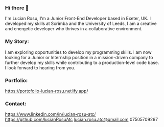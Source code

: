 ### Hi there 👋

<!--
**lucianRosuAtc/lucianRosuAtc** is a ✨ _special_ ✨ repository because its `README.md` (this file) appears on your GitHub profile.

Here are some ideas to get you started:

- 🔭 I’m currently working on ...
- 🌱 I’m currently learning ...
- 👯 I’m looking to collaborate on ...
- 🤔 I’m looking for help with ...
- 💬 Ask me about ...
- 📫 How to reach me: ...
- 😄 Pronouns: ...
- ⚡ Fun fact: ...
-->

I'm Lucian Rosu, I'm a Junior Front-End Developer based in Exeter, UK. I developed my skills at Scrimba and the University of Leeds, I am a creative and energetic developer who thrives in a collaborative environment.

### My Story: 

I am exploring opportunities to develop my programming skills. 
I am now looking for a Junior or Internship position in a mission-driven company to further develop my skills while contributing to a production-level code base. 
I look forward to hearing from you.


### Portfolio:

https://portofolio-lucian-rosu.netlify.app/

### Contact:

https://www.linkedin.com/in/lucian-rosu-atc/
https://github.com/lucianRosuAtc
lucian.rosu.atc@gmail.com
07505709297

